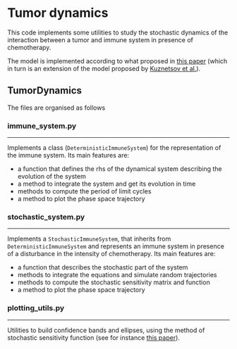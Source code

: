 # Tumor dynamics
This code implements some utilities to study the stochastic dynamics of the interaction between a tumor and immune system in presence of chemotherapy.

The model is implemented according to what proposed in [this paper](https://www.sciencedirect.com/science/article/pii/S0378437123003904?via%3Dihub) (which in turn is an extension of the model proposed by [Kuznetsov et al.](https://doi.org/10.1016/S0092-8240(05)80260-5)).


## TumorDynamics
The files are organised as follows

### immune_system.py
---
Implements a class (`DeterministicImmuneSystem`) for the representation of the immune system. Its main features are:
- a function that defines the rhs of the dynamical system describing the evolution of the system
- a method to integrate the system and get its evolution in time
- methods to compute the period of limit cycles
- a method to plot the phase space trajectory

### stochastic_system.py
---
Implements a `StochasticImmuneSystem`, that inherits from `DeterministicImmuneSystem` and represents an immune system in presence of a disturbance in the intensity of chemotherapy. Its main features are:
- a function that describes the stochastic part of the system
- methods to integrate the equations and simulate random trajectories
- methods to compute the stochastic sensitivity matrix and function
- a method to plot the phase space trajectory

### plotting_utils.py
---
Utilities to build confidence bands and ellipses, using the method of stochastic sensitivity function (see for instance [this paper](http://dx.doi.org/10.1103/PhysRevE.87.052711)).